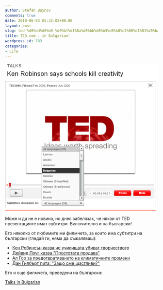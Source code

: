 ```yaml
---
author: Stefan Buynov
comments: true
date: 2010-06-03 05:32:02+00:00
layout: post
slug: ted-%d0%bd%d0%b0-%d0%b1%d1%8a%d0%bb%d0%b3%d0%b0%d1%80%d1%81%d0%ba%d0%b8
title: TED.com - in Bulgarian!
wordpress_id: 783
categories:
- Life
---
```


[![](/images/2010/06/TED-BG.png)](/images/2010/06/TED-BG.png)

Може и да не е новина, но днес забелязах, че някои от TED презентациите имат субтитри. Включително и на български!

Ето няколко от любимите ми филмчета, за които има субтитри на български (гледай ги, няма да съжаляваш):
	
  * [Кен Робинсън казва че училищата убиват творчеството](http://www.ted.com/index.php/talks/lang/bul/ken_robinson_says_schools_kill_creativity.html)
  * [Дейвид Поуг казва "Простотата продава"](http://www.ted.com/index.php/talks/lang/bul/david_pogue_says_simplicity_sells.html)
  * [Ал Гор за предотвратяването на климатичните промени](http://www.ted.com/index.php/talks/lang/bul/al_gore_on_averting_climate_crisis.html?ga_source=embed)
  * [Дан Гилбърт пита: "Защо сме щастливи?"](http://www.ted.com/talks/lang/bul/dan_gilbert_asks_why_are_we_happy.html)


Ето и още филмчета, преведени на български:

[Talks in Bulgarian](http://www.ted.com/translate/languages/bul)


